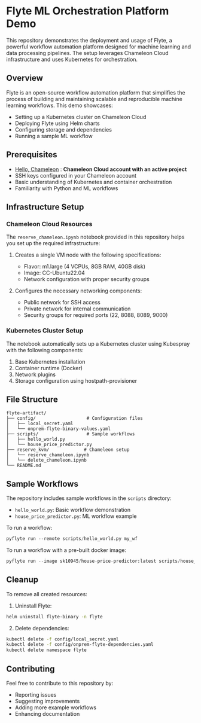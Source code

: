 # Flyte ML Orchestration Platform Demo

This repository demonstrates the deployment and usage of Flyte, a powerful workflow automation platform designed for machine learning and data processing pipelines. The setup leverages Chameleon Cloud infrastructure and uses Kubernetes for orchestration.

## Overview

Flyte is an open-source workflow automation platform that simplifies the process of building and maintaining scalable and reproducible machine learning workflows. This demo showcases:

- Setting up a Kubernetes cluster on Chameleon Cloud
- Deploying Flyte using Helm charts
- Configuring storage and dependencies
- Running a sample ML workflow

## Prerequisites

-  [Hello, Chameleon](https://teaching-on-testbeds.github.io/blog/hello-chameleon) : **Chameleon Cloud account with an active project**
- SSH keys configured in your Chameleon account
- Basic understanding of Kubernetes and container orchestration
- Familiarity with Python and ML workflows

## Infrastructure Setup

### Chameleon Cloud Resources

The `reserve_chameleon.ipynb` notebook provided in this repository helps you set up the required infrastructure:

1. Creates a single VM node with the following specifications:
   - Flavor: m1.large (4 VCPUs, 8GB RAM, 40GB disk)
   - Image: CC-Ubuntu22.04
   - Network configuration with proper security groups

2. Configures the necessary networking components:
   - Public network for SSH access
   - Private network for internal communication
   - Security groups for required ports (22, 8088, 8089, 9000)

### Kubernetes Cluster Setup

The notebook automatically sets up a Kubernetes cluster using Kubespray with the following components:

1. Base Kubernetes installation
2. Container runtime (Docker)
3. Network plugins
4. Storage configuration using hostpath-provisioner

## File Structure

```
flyte-artifact/
├── config/                   # Configuration files
│   ├── local_secret.yaml
│   └── onprem-flyte-binary-values.yaml
├── scripts/                  # Sample workflows
│   ├── hello_world.py
│   └── house_price_predictor.py
├── reserve_kvm/             # Chameleon setup
│   └── reserve_chameleon.ipynb
│   └── delete_chameleon.ipynb
└── README.md
```

## Sample Workflows

The repository includes sample workflows in the `scripts` directory:

- `hello_world.py`: Basic workflow demonstration
- `house_price_predictor.py`: ML workflow example

To run a workflow:
```python
pyflyte run --remote scripts/hello_world.py my_wf
```
To run a workflow with a pre-built docker image:
```python
pyflyte run --image sk10945/house-price-predictor:latest scripts/house_price_predictor.py house_price_wf
```



## Cleanup

To remove all created resources:

1. Uninstall Flyte:
```bash
helm uninstall flyte-binary -n flyte
```

2. Delete dependencies:
```bash
kubectl delete -f config/local_secret.yaml
kubectl delete -f config/onprem-flyte-dependencies.yaml
kubectl delete namespace flyte
```

## Contributing

Feel free to contribute to this repository by:
- Reporting issues
- Suggesting improvements
- Adding more example workflows
- Enhancing documentation

